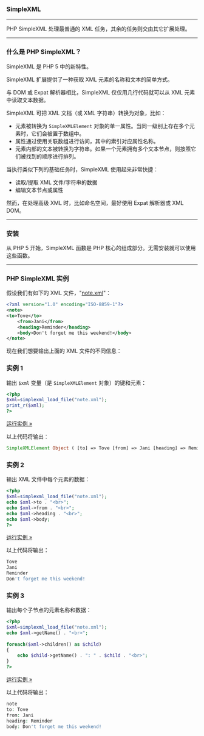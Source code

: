 ### SimpleXML

------

PHP SimpleXML 处理最普通的 XML 任务，其余的任务则交由其它扩展处理。

------

### 什么是 PHP SimpleXML？

SimpleXML 是 PHP 5 中的新特性。

SimpleXML 扩展提供了一种获取 XML 元素的名称和文本的简单方式。

与 DOM 或 Expat 解析器相比，SimpleXML 仅仅用几行代码就可以从 XML 元素中读取文本数据。

SimpleXML 可把 XML 文档（或 XML 字符串）转换为对象，比如：

- 元素被转换为 `SimpleXMLElement` 对象的单一属性。当同一级别上存在多个元素时，它们会被置于数组中。
- 属性通过使用关联数组进行访问，其中的索引对应属性名称。
- 元素内部的文本被转换为字符串。如果一个元素拥有多个文本节点，则按照它们被找到的顺序进行排列。

当执行类似下列的基础任务时，SimpleXML 使用起来非常快捷：

- 读取/提取 XML 文件/字符串的数据
- 编辑文本节点或属性

然而，在处理高级 XML 时，比如命名空间，最好使用 Expat 解析器或 XML DOM。

------

### 安装

从 PHP 5 开始，SimpleXML 函数是 PHP 核心的组成部分。无需安装就可以使用这些函数。

------

### PHP SimpleXML 实例

假设我们有如下的 XML 文件，"[note.xml](http://www.runoob.com/try/demo_source/note.xml)"：

```xml
<?xml version="1.0" encoding="ISO-8859-1"?>
<note>
<to>Tove</to>
    <from>Jani</from>
    <heading>Reminder</heading>
    <body>Don't forget me this weekend!</body>
</note>
```

现在我们想要输出上面的 XML 文件的不同信息：

### 实例 1

输出 `$xml` 变量（是 `SimpleXMLElement` 对象）的键和元素：

```php
<?php
$xml=simplexml_load_file("note.xml");
print_r($xml);
?>
```

[运行实例 »](http://www.runoob.com/try/showphp.php?filename=demo_simplexml)

以上代码将输出：

```PHP
SimpleXMLElement Object ( [to] => Tove [from] => Jani [heading] => Reminder [body] => Don't forget me this weekend! )
```

 

### 实例 2

输出 XML 文件中每个元素的数据：

```php
<?php
$xml=simplexml_load_file("note.xml");
echo $xml->to . "<br>";
echo $xml->from . "<br>";
echo $xml->heading . "<br>";
echo $xml->body;
?>
```

[运行实例 »](http://www.runoob.com/try/showphp.php?filename=demo_simplexml2)

以上代码将输出：

```php
Tove
Jani
Reminder
Don't forget me this weekend!
```

 

### 实例 3

输出每个子节点的元素名称和数据：

```php
<?php
$xml=simplexml_load_file("note.xml");
echo $xml->getName() . "<br>";
 
foreach($xml->children() as $child)
{
    echo $child->getName() . ": " . $child . "<br>";
}
?>
```

[运行实例 »](http://www.runoob.com/try/showphp.php?filename=demo_simplexml3)

以上代码将输出：

```php
note
to: Tove
from: Jani
heading: Reminder
body: Don't forget me this weekend!
```